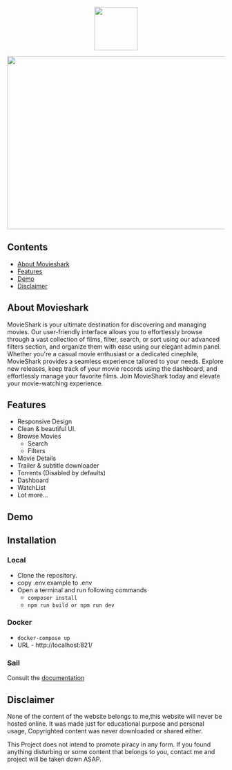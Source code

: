 <p align="center">
    <img src="https://github.com/Lakshan-Madushanka/movieshark/assets/47297673/80bc9013-7748-4ff1-af99-4b96410175bd" width="100" height="100"/>
</p>
<p align="center">
    <img src="https://github.com/Lakshan-Madushanka/movieshark/assets/47297673/b3e78673-78b3-4904-a8ff-d905f75ca950" width="800" height="400"/>
</p>

## Contents
- [About Movieshark](#about-movieshark)
- [Features](#features)
- [Demo](#demo)
- [Disclaimer](#disclaimer)

## About Movieshark
MovieShark is your ultimate destination for discovering and managing movies. Our user-friendly
interface allows you to effortlessly browse through a vast collection of films, filter, search,
or sort using our advanced filters section, and organize them with ease using our elegant admin
panel. Whether you're a casual movie enthusiast or a dedicated cinephile, MovieShark provides a
seamless experience tailored to your needs. Explore new releases, keep track of your movie
records using the dashboard, and effortlessly manage your favorite films. Join MovieShark today
and elevate your movie-watching experience.

## Features

- Responsive Design
- Clean & beautiful UI.
- Browse Movies
    - Search
    - Filters
- Movie Details
- Trailer & subtitle downloader
- Torrents (Disabled by defaults)
- Dashboard
- WatchList
- Lot more...

## Demo

## Installation
### Local
- Clone the repository.
- copy .env.example to .env
- Open a terminal and run following commands
    - `composer install`
    - `npm run build or npm run dev`

### Docker
- `docker-compose up`
- URL - http://localhost:821/

### Sail
Consult the [documentation](https://laravel.com/docs/11.x/sail)

## Disclaimer
None of the content of the website belongs to me,this website will never be hosted online. 
It was made just for educational purpose and personal usage, Copyrighted content was never downloaded or shared either.

This Project does not intend to promote piracy in any form. If you found anything disturbing or some content that belongs to you, contact me and project will be taken down ASAP.




